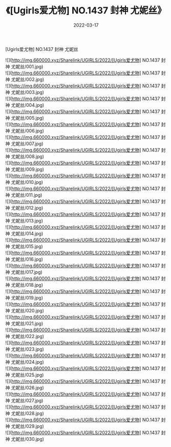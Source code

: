 ﻿---
layout: post
title:  《[Ugirls爱尤物] NO.1437 封神 尤妮丝》
date:   2022-03-17
img: http://img.660000.xyz/Sharelink/UGIRLS/2022/[Ugirls爱尤物] NO.1437 封神 尤妮丝/000.jpg
categories: [美女, 清纯, 唯美]
---

[Ugirls爱尤物] NO.1437 封神 尤妮丝

 ![](http://img.660000.xyz/Sharelink/UGIRLS/2022/[Ugirls爱尤物] NO.1437 封神 尤妮丝/001.jpg) <br>![](http://img.660000.xyz/Sharelink/UGIRLS/2022/[Ugirls爱尤物] NO.1437 封神 尤妮丝/002.jpg) <br>![](http://img.660000.xyz/Sharelink/UGIRLS/2022/[Ugirls爱尤物] NO.1437 封神 尤妮丝/003.jpg) <br>![](http://img.660000.xyz/Sharelink/UGIRLS/2022/[Ugirls爱尤物] NO.1437 封神 尤妮丝/004.jpg) <br>![](http://img.660000.xyz/Sharelink/UGIRLS/2022/[Ugirls爱尤物] NO.1437 封神 尤妮丝/005.jpg) <br>![](http://img.660000.xyz/Sharelink/UGIRLS/2022/[Ugirls爱尤物] NO.1437 封神 尤妮丝/006.jpg) <br>![](http://img.660000.xyz/Sharelink/UGIRLS/2022/[Ugirls爱尤物] NO.1437 封神 尤妮丝/007.jpg) <br>![](http://img.660000.xyz/Sharelink/UGIRLS/2022/[Ugirls爱尤物] NO.1437 封神 尤妮丝/008.jpg) <br>![](http://img.660000.xyz/Sharelink/UGIRLS/2022/[Ugirls爱尤物] NO.1437 封神 尤妮丝/009.jpg) <br>![](http://img.660000.xyz/Sharelink/UGIRLS/2022/[Ugirls爱尤物] NO.1437 封神 尤妮丝/010.jpg) <br>![](http://img.660000.xyz/Sharelink/UGIRLS/2022/[Ugirls爱尤物] NO.1437 封神 尤妮丝/011.jpg) <br>![](http://img.660000.xyz/Sharelink/UGIRLS/2022/[Ugirls爱尤物] NO.1437 封神 尤妮丝/012.jpg) <br>![](http://img.660000.xyz/Sharelink/UGIRLS/2022/[Ugirls爱尤物] NO.1437 封神 尤妮丝/013.jpg) <br>![](http://img.660000.xyz/Sharelink/UGIRLS/2022/[Ugirls爱尤物] NO.1437 封神 尤妮丝/014.jpg) <br>![](http://img.660000.xyz/Sharelink/UGIRLS/2022/[Ugirls爱尤物] NO.1437 封神 尤妮丝/015.jpg) <br>![](http://img.660000.xyz/Sharelink/UGIRLS/2022/[Ugirls爱尤物] NO.1437 封神 尤妮丝/016.jpg) <br>![](http://img.660000.xyz/Sharelink/UGIRLS/2022/[Ugirls爱尤物] NO.1437 封神 尤妮丝/017.jpg) <br>![](http://img.660000.xyz/Sharelink/UGIRLS/2022/[Ugirls爱尤物] NO.1437 封神 尤妮丝/018.jpg) <br>![](http://img.660000.xyz/Sharelink/UGIRLS/2022/[Ugirls爱尤物] NO.1437 封神 尤妮丝/019.jpg) <br>![](http://img.660000.xyz/Sharelink/UGIRLS/2022/[Ugirls爱尤物] NO.1437 封神 尤妮丝/020.jpg) <br>![](http://img.660000.xyz/Sharelink/UGIRLS/2022/[Ugirls爱尤物] NO.1437 封神 尤妮丝/021.jpg) <br>![](http://img.660000.xyz/Sharelink/UGIRLS/2022/[Ugirls爱尤物] NO.1437 封神 尤妮丝/022.jpg) <br>![](http://img.660000.xyz/Sharelink/UGIRLS/2022/[Ugirls爱尤物] NO.1437 封神 尤妮丝/023.jpg) <br>![](http://img.660000.xyz/Sharelink/UGIRLS/2022/[Ugirls爱尤物] NO.1437 封神 尤妮丝/024.jpg) <br>![](http://img.660000.xyz/Sharelink/UGIRLS/2022/[Ugirls爱尤物] NO.1437 封神 尤妮丝/025.jpg) <br>![](http://img.660000.xyz/Sharelink/UGIRLS/2022/[Ugirls爱尤物] NO.1437 封神 尤妮丝/026.jpg) <br>![](http://img.660000.xyz/Sharelink/UGIRLS/2022/[Ugirls爱尤物] NO.1437 封神 尤妮丝/027.jpg) <br>![](http://img.660000.xyz/Sharelink/UGIRLS/2022/[Ugirls爱尤物] NO.1437 封神 尤妮丝/028.jpg) <br>![](http://img.660000.xyz/Sharelink/UGIRLS/2022/[Ugirls爱尤物] NO.1437 封神 尤妮丝/029.jpg) <br>![](http://img.660000.xyz/Sharelink/UGIRLS/2022/[Ugirls爱尤物] NO.1437 封神 尤妮丝/030.jpg) <br>